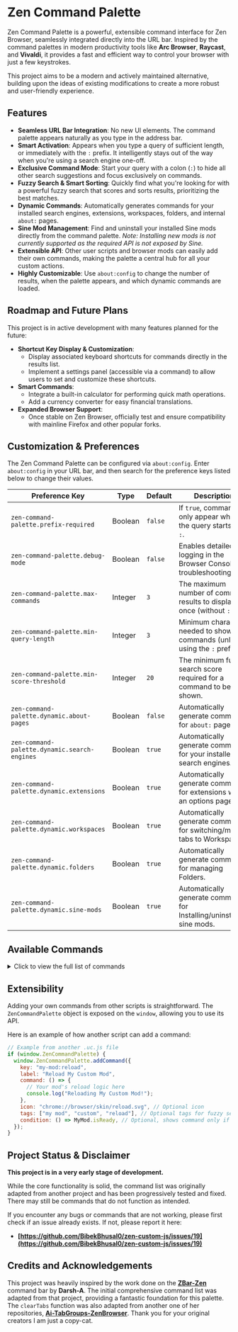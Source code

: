 # Zen Command Palette

Zen Command Palette is a powerful, extensible command interface for Zen Browser, seamlessly integrated directly into the URL bar. Inspired by the command palettes in modern productivity tools like **Arc Browser**, **Raycast**, and **Vivaldi**, it provides a fast and efficient way to control your browser with just a few keystrokes.

This project aims to be a modern and actively maintained alternative, building upon the ideas of existing modifications to create a more robust and user-friendly experience.

## Features

- **Seamless URL Bar Integration**: No new UI elements. The command palette appears naturally as you type in the address bar.
- **Smart Activation**: Appears when you type a query of sufficient length, or immediately with the `:` prefix. It intelligently stays out of the way when you're using a search engine one-off.
- **Exclusive Command Mode**: Start your query with a colon (`:`) to hide all other search suggestions and focus exclusively on commands.
- **Fuzzy Search & Smart Sorting**: Quickly find what you're looking for with a powerful fuzzy search that scores and sorts results, prioritizing the best matches.
- **Dynamic Commands**: Automatically generates commands for your installed search engines, extensions, workspaces, folders, and internal `about:` pages.
- **Sine Mod Management**: Find and uninstall your installed Sine mods directly from the command palette. _Note: Installing new mods is not currently supported as the required API is not exposed by Sine._
- **Extensible API**: Other user scripts and browser mods can easily add their own commands, making the palette a central hub for all your custom actions.
- **Highly Customizable**: Use `about:config` to change the number of results, when the palette appears, and which dynamic commands are loaded.

## Roadmap and Future Plans

This project is in active development with many features planned for the future:

- **Shortcut Key Display & Customization**:
  - Display associated keyboard shortcuts for commands directly in the results list.
  - Implement a settings panel (accessible via a command) to allow users to set and customize these shortcuts.
- **Smart Commands**:
  - Integrate a built-in calculator for performing quick math operations.
  - Add a currency converter for easy financial translations.
- **Expanded Browser Support**:
  - Once stable on Zen Browser, officially test and ensure compatibility with mainline Firefox and other popular forks.

## Customization & Preferences

The Zen Command Palette can be configured via `about:config`. Enter `about:config` in your URL bar, and then search for the preference keys listed below to change their values.

| Preference Key                               | Type    | Default | Description                                                               |
| -------------------------------------------- | ------- | ------- | ------------------------------------------------------------------------- |
| `zen-command-palette.prefix-required`        | Boolean | `false` | If `true`, commands only appear when the query starts with `:`.           |
| `zen-command-palette.debug-mode`             | Boolean | `false` | Enables detailed logging in the Browser Console for troubleshooting.      |
| `zen-command-palette.max-commands`           | Integer | `3`     | The maximum number of command results to display at once (without `:`).   |
| `zen-command-palette.min-query-length`       | Integer | `3`     | Minimum characters needed to show commands (unless using the `:` prefix). |
| `zen-command-palette.min-score-threshold`    | Integer | `20`    | The minimum fuzzy-search score required for a command to be shown.        |
| `zen-command-palette.dynamic.about-pages`    | Boolean | `false` | Automatically generate commands for `about:` pages.                       |
| `zen-command-palette.dynamic.search-engines` | Boolean | `true`  | Automatically generate commands for your installed search engines.        |
| `zen-command-palette.dynamic.extensions`     | Boolean | `true`  | Automatically generate commands for extensions with an options page.      |
| `zen-command-palette.dynamic.workspaces`     | Boolean | `true`  | Automatically generate commands for switching/moving tabs to Workspaces.  |
| `zen-command-palette.dynamic.folders`        | Boolean | `true`  | Automatically generate commands for managing Folders.                     |
| `zen-command-palette.dynamic.sine-mods`      | Boolean | `true`  | Automatically generate commands for Installing/uninstalling sine mods.    |

## Available Commands

<details>
<summary>Click to view the full list of commands</summary>

### Tab Management

- Duplicate Tab
- Clear Other Tabs
- Unload Tab / Unload Other Tabs
- Move Tab Up / Down
- Close Tab
- Toggle Mute Tab
- Pin / Unpin Tab
- Rename Tab (for pinned tabs)
- Next / Previous Tab
- Show All Tabs Panel
- Add to / Remove from Essentials
- Replace Pinned Tab URL with Current
- Reset Pinned Tab
- Reopen Closed Tab

### Window Management

- New Window
- Close Window
- Minimize / Maximize Window
- Open Private Window
- Reopen Closed Window

### Navigation & History

- Go Back / Forward
- Stop Loading
- Reload Page / Hard Reload
- Bookmark This Page / All Tabs
- Toggle Bookmarks Toolbar
- Search Bookmarks / History
- Show All Bookmarks / History (Library)

### Zen Browser Features

- **Compact Mode**: Toggle Compact Mode, Floating Sidebar, or Floating Toolbar
- **Workspaces**: Next/Previous Workspace, Delete Workspace, Change Icon, Create New Workspace, Reorder Workspaces
- **Folders**: Create New Folder, Remove Tab from Folder
- **Split View**: Set Grid, Vertical, or Horizontal Split; Unsplit View
- **Themes**: Open Theme Picker
- **UI**: Toggle Tabs on Right, Toggle Sidebar Width, Copy Current URL (and as Markdown)

### Find & Search

- Find in Page
- Find Next / Previous
- Translate Page

### View & Display

- Toggle Fullscreen
- Zoom In / Out / Reset

### Media & Files

- Toggle Picture-in-Picture
- Take Screenshot
- View Downloads
- Save Page As...
- Print Page
- Open File

### System & Application

- Toggle Work Offline
- Quit Browser
- Restart Browser / Restart & Clear Cache

### Dynamic Commands

- **About Pages**: Automatically generated commands to open any of Firefox's internal `about:` pages (e.g., `about:config`, `about:addons`).
- **Search Engines**: Automatically generated commands to switch the URL bar's current search engine to any of your installed engines (e.g., "Search with: Google").
- **Extension Options**: Automatically generated commands to open the options page for any of your installed extensions that have one.
- **Workspaces**: Automatically generated commands to switch to any of your other Zen Workspaces, or move the current tab to them.
- **Folders**: Automatically generated commands to delete any of your folders or move the current tab into one.
- **Sine Mod Management**: Uninstall any of your currently installed Sine mods.

</details>

## Extensibility

Adding your own commands from other scripts is straightforward. The `ZenCommandPalette` object is exposed on the `window`, allowing you to use its API.

Here is an example of how another script can add a command:

```javascript
// Example from another .uc.js file
if (window.ZenCommandPalette) {
  window.ZenCommandPalette.addCommand({
    key: "my-mod:reload",
    label: "Reload My Custom Mod",
    command: () => {
      // Your mod's reload logic here
      console.log("Reloading My Custom Mod!");
    },
    icon: "chrome://browser/skin/reload.svg", // Optional icon
    tags: ["my mod", "custom", "reload"], // Optional tags for fuzzy search
    condition: () => MyMod.isReady, // Optional, shows command only if true
  });
}
```

## Project Status & Disclaimer

**This project is in a very early stage of development.**

While the core functionality is solid, the command list was originally adapted from another project and has been progressively tested and fixed. There may still be commands that do not function as intended.

If you encounter any bugs or commands that are not working, please first check if an issue already exists. If not, please report it here:

- **[https://github.com/BibekBhusal0/zen-custom-js/issues/19](https://github.com/BibekBhusal0/zen-custom-js/issues/19)**

## Credits and Acknowledgements

This project was heavily inspired by the work done on the **[ZBar-Zen](https://github.com/Darsh-A/ZBar-Zen)** command bar by **Darsh-A**. The initial comprehensive command list was adapted from that project, providing a fantastic foundation for this palette. The `clearTabs` function was also adapted from another one of her repositories, **[Ai-TabGroups-ZenBrowser](https://github.com/Darsh-A/Ai-TabGroups-ZenBrowser/blob/main/clear.uc.js)**. Thank you for your original creators I am just a copy-cat.
